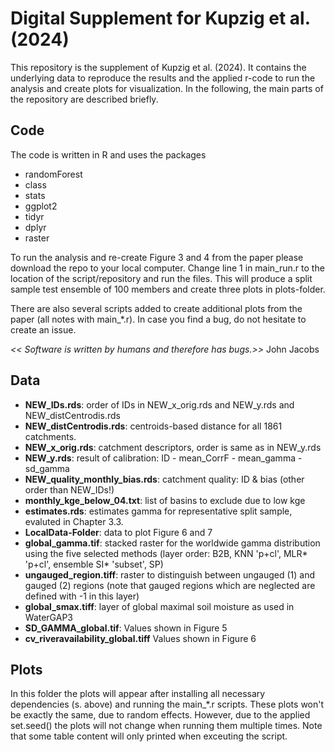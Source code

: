 # Digital Supplement for Kupzig et al. (2024)

This repository is the supplement of Kupzig et al. (2024). It contains the underlying data to reproduce the results and the applied r-code to run the analysis and create plots for visualization. In the following, the main parts of the repository are described briefly.


## Code
The code is written in R and uses the packages
- randomForest
- class
- stats
- ggplot2
- tidyr
- dplyr
- raster

To run the analysis and re-create Figure 3 and 4 from the paper please download the repo to your local computer. Change line 1 in main_run.r to the location of the script/repository and run the files. This will produce a split sample test ensemble of 100 members and create three plots in plots-folder.

There are also several scripts added to create additional plots from the paper (all notes with main_*.r). In case you find a bug, do not hesitate to create an issue.

 *<< Software is written by humans and therefore has bugs.>>*
 John Jacobs

## Data
- **NEW_IDs.rds**: order of IDs in NEW_x_orig.rds and NEW_y.rds and NEW_distCentrodis.rds
- **NEW_distCentrodis.rds**: centroids-based distance for all 1861 catchments.
- **NEW_x_orig.rds**: catchment descriptors, order is same as in NEW_y.rds
- **NEW_y.rds**: result of calibration: ID - mean_CorrF - mean_gamma - sd_gamma
- **NEW_quality_monthly_bias.rds**: catchment quality: ID & bias (other order than NEW_IDs!)
- **monthly_kge_below_04.txt**: list of basins to exclude due to low kge
- **estimates.rds**: estimates gamma for representative split sample, evaluted in Chapter 3.3.
- **LocalData-Folder**: data to plot Figure 6 and 7
- **global_gamma.tif**: stacked raster for the worldwide gamma distribution using the five selected methods (layer order: B2B, KNN 'p+cl', MLR* 'p+cl', ensemble SI* 'subset', SP)
- **ungauged_region.tiff**: raster to distinguish between ungauged (1) and gauged (2) regions (note that gauged regions which are neglected are defined with -1 in this layer)
- **global_smax.tiff**: layer of global maximal soil moisture as used in WaterGAP3
- **SD_GAMMA_global.tif**: Values shown in Figure 5
- **cv_riveravailability_global.tiff** Values shown in Figure 6

## Plots
In this folder the plots will appear after installing all necessary dependencies (s. above) and running the main_*.r scripts. These plots won't be exactly the same, due to random effects. However, due to the applied set.seed() the plots will not change when running them multiple times. Note that some table content will only printed when exceuting the script.